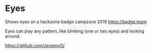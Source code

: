 # Eyes

Shows eyes on a hackzone badge campzone 2019 https://badge.team

Eyes can play any pattern, like blinking (one or two eyes) and looking around.

https://github.com/JeroenvO/